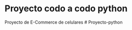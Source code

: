 # Proyecto codo a codo python

Proyecto de E-Commerce de celulares
#   P r o y e c t o - p y t h o n  
 